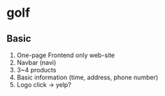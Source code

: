 # golf
##  Basic
1. One-page Frontend only web-site
2. Navbar (navi)
3. 3~4 products 
4. Basic information (time, address, phone number)
5. Logo click -> yelp?